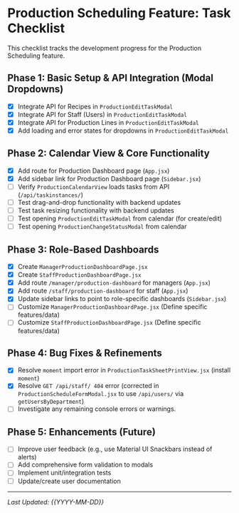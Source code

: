 # Production Scheduling Feature: Task Checklist

This checklist tracks the development progress for the Production Scheduling feature.

## Phase 1: Basic Setup & API Integration (Modal Dropdowns)

- [X] Integrate API for Recipes in `ProductionEditTaskModal`
- [X] Integrate API for Staff (Users) in `ProductionEditTaskModal`
- [X] Integrate API for Production Lines in `ProductionEditTaskModal`
- [X] Add loading and error states for dropdowns in `ProductionEditTaskModal`

## Phase 2: Calendar View & Core Functionality

- [X] Add route for Production Dashboard page (`App.jsx`)
- [X] Add sidebar link for Production Dashboard page (`Sidebar.jsx`)
- [ ] Verify `ProductionCalendarView` loads tasks from API (`/api/taskinstances/`)
- [ ] Test drag-and-drop functionality with backend updates
- [ ] Test task resizing functionality with backend updates
- [ ] Test opening `ProductionEditTaskModal` from calendar (for create/edit)
- [ ] Test opening `ProductionChangeStatusModal` from calendar

## Phase 3: Role-Based Dashboards

- [X] Create `ManagerProductionDashboardPage.jsx`
- [X] Create `StaffProductionDashboardPage.jsx`
- [X] Add route `/manager/production-dashboard` for managers (`App.jsx`)
- [X] Add route `/staff/production-dashboard` for staff (`App.jsx`)
- [X] Update sidebar links to point to role-specific dashboards (`Sidebar.jsx`)
- [ ] Customize `ManagerProductionDashboardPage.jsx` (Define specific features/data)
- [ ] Customize `StaffProductionDashboardPage.jsx` (Define specific features/data)

## Phase 4: Bug Fixes & Refinements

- [X] Resolve `moment` import error in `ProductionTaskSheetPrintView.jsx` (install `moment`)
- [X] Resolve `GET /api/staff/ 404` error (corrected in `ProductionScheduleFormModal.jsx` to use `/api/users/` via `getUsersByDepartment`)
- [ ] Investigate any remaining console errors or warnings.

## Phase 5: Enhancements (Future)

- [ ] Improve user feedback (e.g., use Material UI Snackbars instead of alerts)
- [ ] Add comprehensive form validation to modals
- [ ] Implement unit/integration tests
- [ ] Update/create user documentation

---
*Last Updated: {{YYYY-MM-DD}}*
